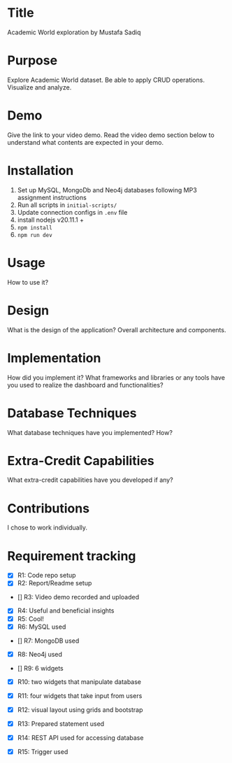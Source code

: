 # Title
Academic World exploration by Mustafa Sadiq

# Purpose
Explore Academic World dataset. Be able to apply CRUD operations. Visualize and analyze.

# Demo
Give the link to your video demo. Read the video demo section below to understand what contents are expected in your demo.

# Installation

1. Set up MySQL, MongoDb and Neo4j databases following MP3 assignment instructions
2. Run all scripts in `initial-scripts/`
3. Update connection configs in `.env` file
4. install nodejs v20.11.1 +
5. `npm install`
6. `npm run dev`


# Usage
How to use it? 

# Design
What is the design of the application? Overall architecture and components. 

# Implementation
How did you implement it? What frameworks and libraries or any tools have you used to realize the dashboard and functionalities? 

# Database Techniques
What database techniques have you implemented? How? 

# Extra-Credit Capabilities
What extra-credit capabilities have you developed if any? 

# Contributions
I chose to work individually.


# Requirement tracking

- [X] R1: Code repo setup
- [X] R2: Report/Readme setup
- [] R3: Video demo recorded and uploaded
- [X] R4: Useful and beneficial insights
- [X] R5: Cool!
- [X] R6: MySQL used
- [] R7: MongoDB used
- [X] R8: Neo4j used
- [] R9: 6 widgets
- [X] R10: two widgets that manipulate database
- [X] R11: four widgets that take input from users
- [X] R12: visual layout using grids and bootstrap
- [X] R13: Prepared statement used 
- [X] R14: REST API used for accessing database
- [X] R15: Trigger used


